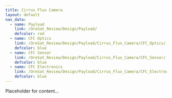 ```yaml
---
title: Cirrus Flux Camera
layout: default
nav_data:
  - name: Payload
    link: /OreSat_Review/Design/Payload/
    defcolor: red
  - name: CFC Optics
    link: /OreSat_Review/Design/Payload/Cirrus_Flux_Camera/CFC_Optics/
    defcolor: blue
  - name: CFC Sensor
    link: /OreSat_Review/Design/Payload/Cirrus_Flux_Camera/CFC_Sensor/
    defcolor: blue
  - name: CFC Electronics
    link: /OreSat_Review/Design/Payload/Cirrus_Flux_Camera/CFC_Electronics/
    defcolor: blue
---
```



Placeholder for content...
